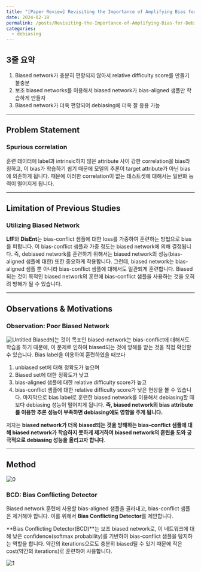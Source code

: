 ```yaml
---
title: "[Paper Review] Revisiting the Importance of Amplifying Bias for Debiasing"
date: 2024-02-18
permalink: /posts/Revisiting-the-Importance-of-Amplifying-Bias-for-Debiasing/
categories:
  - debiasing
---
```


## 3줄 요약
1. Biased network가 충분히 편향되지 않아서 relative difficulty score를 만들기 불충분
2. 보조 biased networks를 이용해서 biased network가 bias-aligned 샘플만 학습하게 만들자
3. Biased network가 더욱 편향되어 debiasing에 더욱 잘 응용 가능
---

## Problem Statement

### Spurious correlation

훈련 데이터에 label과 intrinsic하지 않은 attribute 사이 강한 correlation을 bias라 칭하고, 이 bias가 학습하기 쉽기 때문에 모델의 추론이 target attribute가 아닌 bias에 의존하게 됩니다. 때문에 이러한 correlation이 없는 테스트셋에 대해서는 일반화 능력이 떨어지게 됩니다.

---

## Limitation of Previous Studies

### Utilizing Biased Network

**LfF**와 **DisEnt**는 bias-conflict 샘플에 대한 loss를 가중하여 훈련하는 방법으로 bias를 피합니다. 이 bias-conflict 샘플과 가중 정도는 biased network에 의해 결정됩니다. 즉, debiased network를 훈련하기 위해서는 biased network의 성능(bias-aligned 샘플에 대한) 또한 중요하게 작용합니다. 그런데, biased network는 bias-aligned 샘플 뿐 아니라 bias-conflict 샘플에 대해서도 일관되게 훈련합니다. Biased 되는 것이 목적인 biased network의 훈련에 bias-conflict 샘플을 사용하는 것을 오히려 방해가 될 수 있습니다.

---

## Observations & Motivations

### Observation: Poor Biased Network

![Untitled](https://github.com/academicpages/academicpages.github.io/assets/78302006/8ff1ac1c-5d62-42e3-8787-6648b09cbb47)
Biased되는 것이 목표인 biased-network는 bias-conflict에 대해서도 학습을 하기 때문에, 이 문제로 인하여 biased되는 것에 방해를 받는 것을 직접 확인할 수 있습니다. Bias label을 이용하여 훈련하였을 때보다
1. unbiased set에 대해 정확도가 높으며
2. Biased set에 대한 정확도가 낮고
3. bias-aligned 샘플에 대한 relative difficulty score가 높고
4. bias-conflict 샘플에 대한 relative difficulty score가 낮은 현상을 볼 수 있습니다.
마지막으로 bias label로 훈련한 biased network를 이용해서 debiasing할 때 보다 debiasing 성능이 떨어지게 됩니다. **즉, biased network의 bias attribute를 이용한 추론 성능이 부족하면 debiasing에도 영향을 주게 됩니다.**

저자는 **biased network가 더욱 biased되는 것을 방해하는 bias-conflict 샘플에 대해 biased network가 학습하지 못하게 제거하여 biased network의 훈련을 도와 궁극적으로 debiasing 성능을 올리고자 합니다**.

---

## Method

![0](https://github.com/academicpages/academicpages.github.io/assets/78302006/89211afe-548a-4a2d-a8b6-58fbd0d14bc4)

### BCD: Bias Conflicting Detector

Biased network 훈련에 사용할 bias-aligned 샘플을 골라내고, bias-conflict 샘플은 제거해야 합니다. 이를 위해서 **Bias Conflicting Detector**를 제안합니다.

**Bias Conflicting Detector(BCD)**는 보조 biased network로, 이 네트워크에 대해 낮은 confidence(softmax probability)를 기반하여 bias-conflict 샘플을 탐지하는 역할을 합니다. 약간의 iterations으로도 충분히 biased될 수 있기 때문에 작은 cost(약간의 iterations)로 훈련하여 사용합니다.

![1](https://github.com/academicpages/academicpages.github.io/assets/78302006/4f11ddec-59a4-4cad-82c7-b527beeb1c04)
